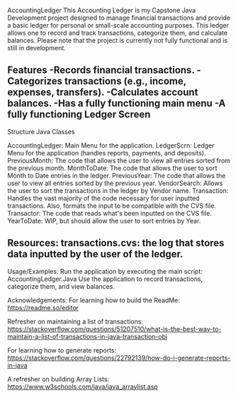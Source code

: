 AccountingLedger
This Accounting Ledger is my Capstone Java Development project designed to manage financial transactions and provide a basic ledger for personal or small-scale accounting purposes.
This ledger allows one to record and track transactions, categorize them, and calculate balances. Please note that the project is currently not fully functional and is still in development.

Features
-Records financial transactions.
-Categorizes transactions (e.g., income, expenses, transfers).
-Calculates account balances.
-Has a fully functioning main menu
-A fully functioning Ledger Screen
-------------------------------------------------------------------------
Structure
Java Classes

AccountingLedger: Main Menu for the application.
LedgerScrn: Ledger Menu for the application (handles reports, payments, and deposits).
PreviousMonth: The code that allows the user to view all entries sorted from the previous month.
MonthToDate: The code that allows the user to sort Month to Date entries in the ledger.
PreviousYear: The code that allows the user to view all entries sorted by the previous year.
VendorSearch: Allows the user to sort the transactions in the ledger by Vendor name.
Transaction: Handles the vast majority of the code necessary for user inputted transactions. Also, formats the input to be compatible with the CVS file.
Transactor: The code that reads what's been inputted on the CVS file.
YearToDate: WIP, but should allow the user to sort entries by Year.

Resources:
transactions.cvs: the log that stores data inputted by the user of the ledger.
---------------------------------------------------------------------------------

Usage/Examples:
Run the application by executing the main script: AccountingLedger.Java
Use the application to record transactions, categorize them, and view balances.

Acknowledgements:
For learning how to build the ReadMe:
https://readme.so/editor 

Refresher on maintaining a list of transactions:
https://stackoverflow.com/questions/51207510/what-is-the-best-way-to-maintain-a-list-of-transactions-in-java-transaction-obj

For learning how to generate reports:
https://stackoverflow.com/questions/22792139/how-do-i-generate-reports-in-java

A refresher on building Array Lists:
https://www.w3schools.com/java/java_arraylist.asp
